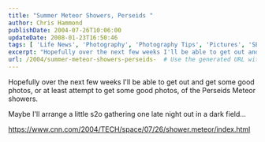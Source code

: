 ```yaml
---
title: "Summer Meteor Showers, Perseids "
author: Chris Hammond
publishDate: 2004-07-26T10:06:00
updateDate: 2008-01-23T16:50:46
tags: [ 'Life News', 'Photography', 'Photography Tips', 'Pictures', 'SEO', 'Site News' ]
excerpt: "Hopefully over the next few weeks I'll be able to get out and get some good photos, or at least attempt to get some good photos, of the Perseids Meteor showers. Maybe I'll arrange a little s2o gathering one late night out in a dark..."
url: /2004/summer-meteor-showers-perseids-  # Use the generated URL with year
---
```

<P>Hopefully over the next few weeks I'll be able to get out and get some good photos, or at least attempt to get some good photos, of the Perseids Meteor showers.</P> <P>Maybe I'll arrange a little s2o gathering one late night out in a dark field...</P> <P><A href="https://www.cnn.com/2004/TECH/space/07/26/shower.meteor/index.html">https://www.cnn.com/2004/TECH/space/07/26/shower.meteor/index.html</A></P>
